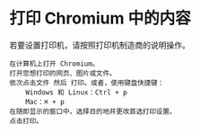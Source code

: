 # 打印 Chromium 中的内容  

若要设置打印机，请按照打印机制造商的说明操作。

    在计算机上打开 Chromium。
    打开您想打印的网页、图片或文件。
    依次点击文件 然后 打印。或者，使用键盘快捷键：
        Windows 和 Linux：Ctrl + p
        Mac：⌘ + p
    在随即显示的窗口中，选择目的地并更改首选打印设置。
    点击打印。
